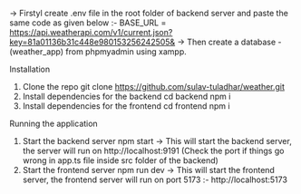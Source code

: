 -> Firstyl create .env file in the root folder of backend server and paste the same code as given below :-
BASE_URL = https://api.weatherapi.com/v1/current.json?key=81a01136b31c448e980153256242505&
-> Then create a database - (weather_app) from phpmyadmin using xampp.

Installation
1. Clone the repo
   git clone https://github.com/sulav-tuladhar/weather.git
2. Install dependencies for the backend
   cd backend
   npm i
4. Install dependencies for the frontend
   cd frontend
   npm i

Running the application
1. Start the backend server
   npm start
   -> This will start the backend server, the server will run on http://localhost:9191 (Check the port if things go wrong in app.ts file inside src folder of the backend)
3. Start the frontend server
   npm run dev
   -> This will start the frontend server, the frontend server will run on port 5173 :- http://localhost:5173
